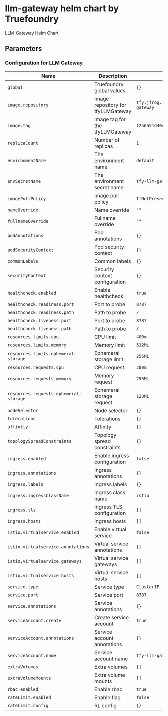 # llm-gateway helm chart by Truefoundry
LLM-Gateway Helm Chart 

## Parameters

### Configuration for LLM Gateway

| Name                                   | Description                        | Value                                             |
| -------------------------------------- | ---------------------------------- | ------------------------------------------------- |
| `global`                               | Truefoundry global values          | `{}`                                              |
| `image.repository`                     | Image repository for tfyLLMGateway | `tfy.jfrog.io/tfy-private-images/tfy-llm-gateway` |
| `image.tag`                            | Image tag for the tfyLLMGateway    | `f256551d40da89a92aa7dd2a7fcc55a5b24f66a9`        |
| `replicaCount`                         | Number of replicas                 | `1`                                               |
| `environmentName`                      | The environment name               | `default`                                         |
| `envSecretName`                        | The environment secret name        | `tfy-llm-gateway-env-secret`                      |
| `imagePullPolicy`                      | Image pull policy                  | `IfNotPresent`                                    |
| `nameOverride`                         | Name override                      | `""`                                              |
| `fullnameOverride`                     | Fullname override                  | `""`                                              |
| `podAnnotations`                       | Pod annotations                    | `{}`                                              |
| `podSecurityContext`                   | Pod security context               | `{}`                                              |
| `commonLabels`                         | Common labels                      | `{}`                                              |
| `securityContext`                      | Security context configuration     | `{}`                                              |
| `healthcheck.enabled`                  | Enable healthcheck                 | `true`                                            |
| `healthcheck.readiness.port`           | Port to probe                      | `8787`                                            |
| `healthcheck.readiness.path`           | Path to probe                      | `/`                                               |
| `healthcheck.liveness.port`            | Port to probe                      | `8787`                                            |
| `healthcheck.liveness.path`            | Path to probe                      | `/`                                               |
| `resources.limits.cpu`                 | CPU limit                          | `400m`                                            |
| `resources.limits.memory`              | Memory limit                       | `512Mi`                                           |
| `resources.limits.ephemeral-storage`   | Ephemeral storage limit            | `256Mi`                                           |
| `resources.requests.cpu`               | CPU request                        | `200m`                                            |
| `resources.requests.memory`            | Memory request                     | `256Mi`                                           |
| `resources.requests.ephemeral-storage` | Ephemeral storage request          | `128Mi`                                           |
| `nodeSelector`                         | Node selector                      | `{}`                                              |
| `tolerations`                          | Tolerations                        | `{}`                                              |
| `affinity`                             | Affinity                           | `{}`                                              |
| `topologySpreadConstraints`            | Topology spread constraints        | `{}`                                              |
| `ingress.enabled`                      | Enable ingress configuration       | `false`                                           |
| `ingress.annotations`                  | Ingress annotations                | `{}`                                              |
| `ingress.labels`                       | Ingress labels                     | `{}`                                              |
| `ingress.ingressClassName`             | Ingress class name                 | `istio`                                           |
| `ingress.tls`                          | Ingress TLS configuration          | `[]`                                              |
| `ingress.hosts`                        | Ingress hosts                      | `[]`                                              |
| `istio.virtualservice.enabled`         | Enable virtual service             | `false`                                           |
| `istio.virtualservice.annotations`     | Virtual service annotations        | `{}`                                              |
| `istio.virtualservice.gateways`        | Virtual service gateways           | `[]`                                              |
| `istio.virtualservice.hosts`           | Virtual service hosts              | `[]`                                              |
| `service.type`                         | Service type                       | `ClusterIP`                                       |
| `service.port`                         | Service port                       | `8787`                                            |
| `service.annotations`                  | Service annotations                | `{}`                                              |
| `serviceAccount.create`                | Create service account             | `true`                                            |
| `serviceAccount.annotations`           | Service account annotations        | `{}`                                              |
| `serviceAccount.name`                  | Service account name               | `tfy-llm-gateway`                                 |
| `extraVolumes`                         | Extra volumes                      | `[]`                                              |
| `extraVolumeMounts`                    | Extra volume mounts                | `[]`                                              |
| `rbac.enabled`                         | Enable rbac                        | `true`                                            |
| `rateLimit.enabled`                    | Enable flag                        | `false`                                           |
| `rateLimit.config`                     | RL config                          | `{}`                                              |

